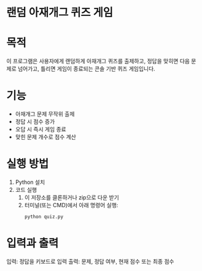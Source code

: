 # 랜덤 아재개그 퀴즈 게임

# 목적
이 프로그램은 사용자에게 랜덤하게 아재개그 퀴즈를 출제하고, 정답을 맞히면 다음 문제로 넘어가고, 틀리면 게임이 종료되는 콘솔 기반 퀴즈 게임입니다.

# 기능
- 아재개그 문제 무작위 출제
- 정답 시 점수 증가
- 오답 시 즉시 게임 종료
- 맞힌 문제 개수로 점수 계산

# 실행 방법
1. Python 설치
2. 코드 실행
   1. 이 저장소를 클론하거나 zip으로 다운 받기
   2. 터미널(또는 CMD)에서 아래 명령어 실행:
      ```bash
      python quiz.py

# 입력과 출력
입력: 정답을 키보드로 입력
출력: 문제, 정답 여부, 현재 점수 또는 최종 점수
